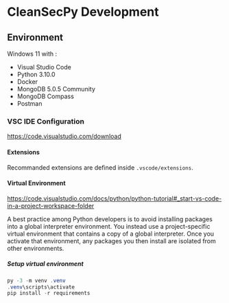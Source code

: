 # CleanSecPy Development

## Environment

Windows 11 with :
- Visual Studio Code
- Python 3.10.0
- Docker
- MongoDB 5.0.5 Community
- MongoDB Compass
- Postman

### VSC IDE Configuration
https://code.visualstudio.com/download
#### **Extensions**

Recommanded extensions are defined inside `.vscode/extensions`.

#### **Virtual Environment**
https://code.visualstudio.com/docs/python/python-tutorial#_start-vs-code-in-a-project-workspace-folder

A best practice among Python developers is to avoid installing packages into a global interpreter environment. You instead use a project-specific virtual environment that contains a copy of a global interpreter. Once you activate that environment, any packages you then install are isolated from other environments.

##### **Setup virtual environment**
```powershell
py -3 -m venv .venv
.venv\scripts\activate
pip install -r requirements
```
